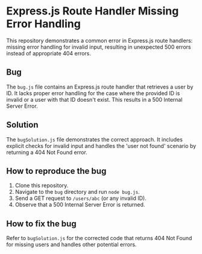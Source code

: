 # Express.js Route Handler Missing Error Handling

This repository demonstrates a common error in Express.js route handlers: missing error handling for invalid input, resulting in unexpected 500 errors instead of appropriate 404 errors.

## Bug

The `bug.js` file contains an Express.js route handler that retrieves a user by ID.  It lacks proper error handling for the case where the provided ID is invalid or a user with that ID doesn't exist.  This results in a 500 Internal Server Error.

## Solution

The `bugSolution.js` file demonstrates the correct approach.  It includes explicit checks for invalid input and handles the 'user not found' scenario by returning a 404 Not Found error.

## How to reproduce the bug

1. Clone this repository.
2. Navigate to the `bug` directory and run `node bug.js`.
3. Send a GET request to `/users/abc` (or any invalid ID). 
4. Observe that a 500 Internal Server Error is returned.

## How to fix the bug

Refer to `bugSolution.js` for the corrected code that returns 404 Not Found for missing users and handles other potential errors.